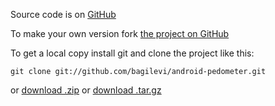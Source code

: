 Source code is on [GitHub](http://github.com/bagilevi/android-pedometer)

To make your own version fork [the project on GitHub](http://github.com/bagilevi/android-pedometer)

To get a local copy install git and clone the project like this:

```
git clone git://github.com/bagilevi/android-pedometer.git
```

or [download .zip](https://github.com/bagilevi/android-pedometer/zipball/master) or [download .tar.gz](https://github.com/bagilevi/android-pedometer/tarball/master)